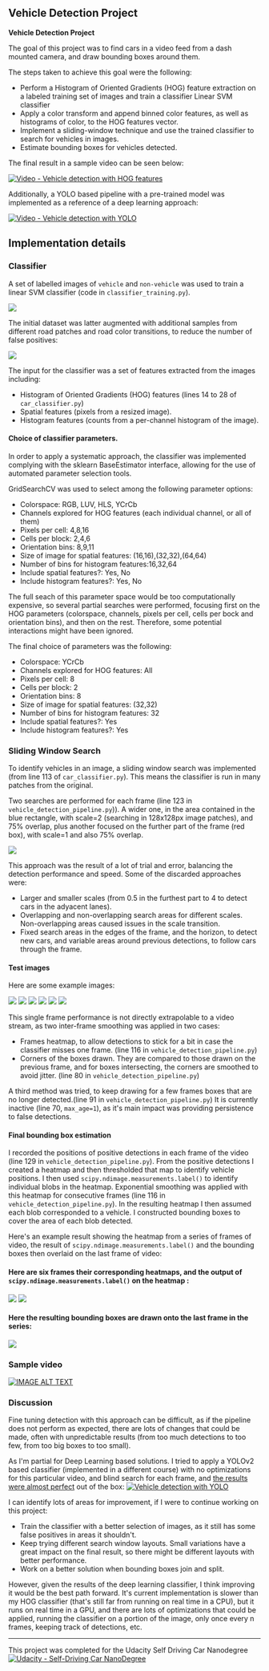 ## Vehicle Detection Project 


**Vehicle Detection Project**

The goal of this project was to find cars in a video feed from a dash mounted camera, and draw bounding boxes around them. 

The steps taken to achieve this goal were the following:

* Perform a Histogram of Oriented Gradients (HOG) feature extraction on a labeled training set of images and train a classifier Linear SVM classifier
* Apply a color transform and append binned color features, as well as histograms of color, to the HOG features vector. 
* Implement a sliding-window technique and use the trained classifier to search for vehicles in images.
* Estimate bounding boxes for vehicles detected.

The final result in a sample video can be seen below:

[![Video - Vehicle detection with HOG features](./examples/thumbnail_HOG.png)](https://youtu.be/xDNpGojr9jo "Vehicle detection with HOG features")

Additionally, a YOLO based pipeline with a pre-trained model was implemented as a reference of a deep learning approach:

[![Video - Vehicle detection with YOLO](./examples/thumbnail_YOLO.png)](https://youtu.be/Sz4yrw2QUgA "Vehicle detection with YOLO")

## Implementation details

### Classifier

A set of labelled images of `vehicle` and `non-vehicle` was used to train a linear SVM classifier (code in `classifier_training.py`).

![](./examples/car_not_car.png)

The initial dataset was latter augmented with additional samples from different road patches and road color transitions, to reduce the number of false positives:
  
![](./examples/road_patches.png)

The input for the classifier was a set of features extracted from the images including:

* Histogram of Oriented Gradients (HOG) features (lines 14 to 28 of `car_classifier.py`)
* Spatial features (pixels from a resized image).
* Histogram features (counts from a per-channel histogram of the image).



#### Choice of classifier parameters.

In order to apply a systematic approach, the classifier was implemented complying with the sklearn BaseEstimator interface, allowing for the use of automated parameter selection tools. 

GridSearchCV was used to select among the following parameter options:

* Colorspace: RGB, LUV, HLS, YCrCb
* Channels explored for HOG features (each individual channel, or all of them)
* Pixels per cell: 4,8,16 
* Cells per block: 2,4,6 
* Orientation bins: 8,9,11
* Size of image for spatial features: (16,16),(32,32),(64,64)
* Number of bins for histogram features:16,32,64
* Include spatial features?: Yes, No
* Include histogram features?: Yes, No

The full seach of this parameter space would be too computationally expensive, so several partial searches were performed, focusing first on the HOG parameters (colorspace, channels, pixels per cell, cells per bock and orientation bins), and then on the rest. Therefore, some potential interactions might have been ignored. 

The final choice of parameters was the following:

* Colorspace: YCrCb
* Channels explored for HOG features: All 
* Pixels per cell: 8
* Cells per block: 2
* Orientation bins: 8
* Size of image for spatial features: (32,32)
* Number of bins for histogram features: 32
* Include spatial features?: Yes
* Include histogram features?: Yes


### Sliding Window Search

To identify vehicles in an image, a sliding window search was implemented (from line 113 of `car_classifier.py`). This means the classifier is run in many patches from the original.

Two searches are performed for each frame (line 123 in `vehicle_detection_pipeline.py`)). A wider one, in the area contained in the blue rectangle, with scale=2 (searching in 128x128px image patches), and 75% overlap, plus another focused on the further part of the frame (red box), with scale=1 and also 75% overlap.

![](./examples/search_boxes.png)

This approach was the result of a lot of trial and error, balancing the detection performance and speed. Some of the discarded approaches were:

* Larger and smaller scales (from 0.5 in the furthest part to 4 to detect cars in the adyacent lanes). 
* Overlapping and non-overlapping search areas for different scales. Non-overlapping areas caused issues in the scale transition.
* Fixed search areas in the edges of the frame, and the horizon, to detect new cars, and variable areas around previous detections, to follow cars through the frame.


#### Test images

Here are some example images:

![](./examples/test1_processed.png)
![](./examples/test2_processed.png)
![](./examples/test3_processed.png)
![](./examples/test4_processed.png)
![](./examples/test5_processed.png)
![](./examples/test6_processed.png)

This single frame performance is not directly extrapolable to a video stream, as two inter-frame smoothing was applied in two cases:

 * Frames heatmap, to allow detections to stick for a bit in case the classifier misses one frame. (line 116 in `vehicle_detection_pipeline.py`)
 * Corners of the boxes drawn. They are compared to those drawn on the previous frame, and for boxes intersecting, the corners are smoothed to avoid jitter. (line 80 in `vehicle_detection_pipeline.py`)

A third method was tried, to keep drawing for a few frames boxes that are no longer detected.(line 91 in `vehicle_detection_pipeline.py`) It is currently inactive (line 70, `max_age=1`), as it's main impact was providing persistence to false detections.


#### Final bounding box estimation

I recorded the positions of positive detections in each frame of the video (line 129 in `vehicle_detection_pipeline.py`).  From the positive detections I created a heatmap and then thresholded that map to identify vehicle positions.  I then used `scipy.ndimage.measurements.label()` to identify individual blobs in the heatmap. 
Exponential smoothing was applied with this heatmap for consecutive frames (line 116 in `vehicle_detection_pipeline.py`). In the resulting heatmap  I then assumed each blob corresponded to a vehicle.  I constructed bounding boxes to cover the area of each blob detected.  

Here's an example result showing the heatmap from a series of frames of video, the result of `scipy.ndimage.measurements.label()` and the bounding boxes then overlaid on the last frame of video:

#### Here are six frames their corresponding heatmaps, and the output of `scipy.ndimage.measurements.label()` on the  heatmap :

![](./examples/heatmaps_and_labels.png)
![](./examples/heatmaps_and_labels_2.png)


#### Here the resulting bounding boxes are drawn onto the last frame in the series:
![](./examples/bounding_box.png)

### Sample video
[![IMAGE ALT TEXT](./examples/thumbnail_HOG.png)](https://youtu.be/xDNpGojr9jo "Vehicle detection with HOG features")

### Discussion

Fine tuning detection with this approach can be difficult, as if the pipeline does not perform as expected, there are lots of changes that could be made, often with unpredictable results (from too much detections to too few, from too big boxes to too small). 

As I'm partial for Deep Learning based solutions. I tried to apply a YOLOv2 based classifier (implemented in a different course) with no optimizations for this particular video, and blind search for each frame, and [the results were almost perfect](https://youtu.be/Sz4yrw2QUgA) out of the box: 
[![Vehicle detection with YOLO](./examples/thumbnail_YOLO.png)](https://youtu.be/Sz4yrw2QUgA "Vehicle detection with YOLO")

I can identify lots of areas for improvement, if I were to continue working on this project: 

* Train the classifier with a better selection of images, as it still has some false positives in areas it shouldn't. 
* Keep trying different search window layouts. Small variations have a great impact on the final result, so there might be different layouts with better performance. 
* Work on a better solution when bounding boxes join and split. 

However, given the results of the deep learning classifier, I think improving it would be the best path forward. It's current implementation is slower than my HOG classifier (that's still far from running on real time in a CPU), but it runs on real time in a GPU, and there are lots of optimizations that could be applied, running the classifier on a portion of the image, only  once every n frames, keeping track of detections, etc. 


---

This project was completed for the Udacity Self Driving Car Nanodegree 
[![Udacity - Self-Driving Car NanoDegree](https://s3.amazonaws.com/udacity-sdc/github/shield-carnd.svg)](http://www.udacity.com/drive)